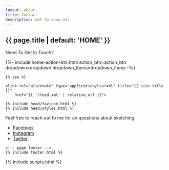 ```yaml
---
layout: about
title: Contact
description: Get to know me!
---
```



<head>
<div class="home-page">
  <!-- home page header -->
  <section class="home-page-header">
    <div class="container text-center">
      <h1 class="animated fadeInDownBig">{{ page.title | default: 'HOME' }}</h1>
      <p> Need To Get In Touch? </p>
        {%- include home-action-btn.html action_btn=action_btn dropdown=dropdown dropdown_items=dropdown_items -%}
      
</head>
    </div>
  </section>
<body>
    <meta charset="utf-8">
    <meta http-equiv="X-UA-Compatible" content="IE=edge">
    <meta name="viewport" content="width=device-width, initial-scale=1">

    {% seo %}

    <link rel="alternate" type="application/rss+xml" title="{{ site.title }}"
        href="{{ '/feed.xml' | relative_url }}">

    {% include head/favicon.html %}
    {% include head/styles.html %}
    
  <!-- page container -->
  <div class="page-container">
    <!-- page header -->
    <!-- page content -->
    <main class="page-content" role="main">
      <p> Feel free to reach out to me for an questions about sketching</p>
      <div class="col-3 col-s-4">
          <ul>
            <li><a href="https://www.facebook.com/profile.php?id=100010409977036">Facebook</a></li>
            <li><a href="https://www.instagram.com/taniyyaaa/?hl=en">Instagram</a></li>
            <li><a href="https://twitter.com/TaniyaLynee">Twitter</a></li>
          </ul>
      </div> 
    </main>

    <!-- page footer -->
    {% include footer.html %}
  </div>
  {% include scripts.html %}
</body>

